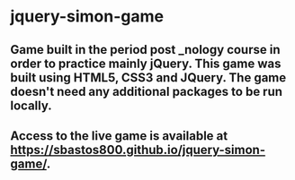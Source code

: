 # jquery-simon-game

## Game built in the period post _nology course in order to practice mainly jQuery. This game was built using HTML5, CSS3 and JQuery. The game doesn't need any additional packages to be run locally.
##  Access to the live game is available at https://sbastos800.github.io/jquery-simon-game/.

